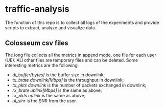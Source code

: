 # traffic-analysis

The function of this repo is to collect all logs of the experiments and provide scripts to extract, analyze and visualize data.

## Colosseum csv files
The long file collects all the metrics in append mode, one file for each user (UE). ALl other files are temporary files and can be deleted. Some interesting metrics are the following:
- _dl_buffer[bytes]_ is the buffer size in downlink;
- _tx_brate downlink[Mbps]_ is the throughput in downlink;
- _tx_pkts downlink_ is the number of packets exchanged in downlink;
- _rx_brate uplink[Mbps]_ is the same as above;
- _rx_pkts uplink_ is the same as above;
- _ul_sinr_ is the SNR from the user.

